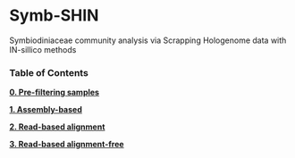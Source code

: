 # Symb-SHIN
Symbiodiniaceae community analysis via Scrapping Hologenome data with IN-sillico methods

### Table of Contents

**[0. Pre-filtering samples](0_sampleinfo_preprocess.md)**

**[1. Assembly-based](1_Assembly-based.md)**

**[2. Read-based alignment ](2_Read-based_alignment.md)**

**[3. Read-based alignment-free ](3_Read-based_alignment-free.md)**


